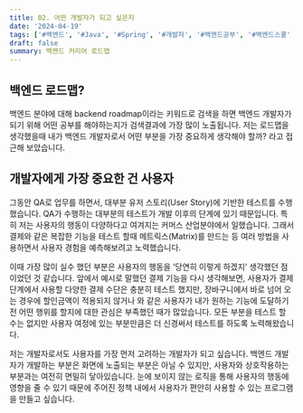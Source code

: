 ```yaml
---
title: 02. 어떤 개발자가 되고 싶은지
date: '2024-04-19'
tags: ['#백엔드', '#Java', '#Spring', '#개발자', '#백엔드공부', '#백엔드스쿨' ]
draft: false
summary: 백엔드 커리어 로드맵
---
```


## 백엔드 로드맵?

백엔드 분야에 대해 backend roadmap이라는 키워드로 검색을 하면 백엔드 개발자가 되기 위해 어떤 공부를 해야하는지가 검색결과에 가장 많이 노출됩니다. 저는 로드맵을 생각했을때 내가 백엔드 개발자로서 어떤 부분을 가장 중요하게 생각해야 할까? 라고 접근해 보았습니다.

## 개발자에게 가장 중요한 건 사용자

그동안 QA로 업무를 하면서, 대부분 유저 스토리(User Story)에 기반한 테스트를 수행 했습니다. QA가 수행하는 대부분의 테스트가 개발 이후의 단계에 있기 때문입니다. 특히 저는 사용자의 행동이 다양하다고 여겨지는 커머스 산업분야에서 일했습니다. 그래서 결제와 같은 복잡한 기능을 테스트 할때 메트릭스(Matrix)를 만드는 등 여러 방법을 사용하면서 사용자 경험을 예측해보려고 노력했습니다. 

이때 가장 많이 실수 했던 부분은 사용자의 행동을 ‘당연히 이렇게 하겠지’ 생각했던 점 이었던 것 같습니다. 앞에서 예시로 말했던 결제 기능을 다시 생각해보면, 사용자가 결제 단계에서 사용할 다양한 결제 수단은 충분히 테스트 했지만, 장바구니에서 바로 넘어 오는 경우에 할인금액이 적용되지 않거나 와 같은 사용자가 내가 원하는 기능에 도달하기 전 어떤 행위를 할지에 대한 관심은 부족했던 때가 많았습니다. 모든 부분을 테스트 할 수는 없지만 사용자 여정에 있는 부분만큼은 더 신경써서 테스트를 하도록 노력해왔습니다.

저는 개발자로서도 사용자를 가장 먼저 고려하는 개발자가 되고 싶습니다. 백엔드 개발자가 개발하는 부분은 화면에 노출되는 부분은 아닐 수 있지만, 사용자와 상호작용하는 부분과는 여전히 면밀히 닿아있습니다. 눈에 보이지 않는 로직을 통해 사용자의 행동에 영향을 줄 수 있기 때문에 주어진 정책 내에서 사용자가 편안히 사용할 수 있는 프로그램을 만들고 싶습니다.
